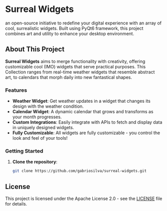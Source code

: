 # Surreal Widgets

an open-source initiative to redefine your digital experience with an array of cool, surrealistic widgets. Built using PyQt6 framework, this project combines art and utility to enhance your desktop environment.

## About This Project

**Surreal Widgets** aims to merge functionality with creativity, offering customizable cool (IMO) widgets that serve practical purposes. This Collection ranges from real-time weather widgets that resemble abstract art, to calendars that morph daily into new fantastical shapes.

### Features

- **Weather Widget**: Get weather updates in a widget that changes its design with the weather condition.
- **Calendar Widget**: A dynamic calendar that grows and transforms as your month progresses.
- **Custom Integrations**: Easily integrate with APIs to fetch and display data in uniquely designed widgets.
- **Fully Customizable**: All widgets are fully customizable - you control the look and feel of your tools!

### Getting Started

1. **Clone the repository**:
   ```bash
   git clone https://github.com/gabriosilva/surreal-widgets.git
    ```

## License
This project is licensed under the Apache License 2.0 - see the [LICENSE](LICENSE) file for details.